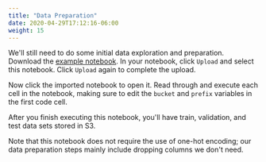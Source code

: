 ```yaml
---
title: "Data Preparation"
date: 2020-04-29T17:12:16-06:00
weight: 15
---
```


We'll still need to do some initial data exploration and preparation.  Download the [example notebook](/files/customer_churn_tf_csv.ipynb).  In your notebook, click `Upload` and select this notebook.  Click `Upload` again to complete the upload.

Now click the imported notebook to open it.  Read through and execute each cell in the notebook, making sure to edit the `bucket` and `prefix` variables in the first code cell.

After you finish executing this notebook, you'll have train, validation, and test data sets stored in S3.  

Note that this notebook does not require the use of one-hot encoding; our data preparation steps mainly include dropping columns we don't need.

